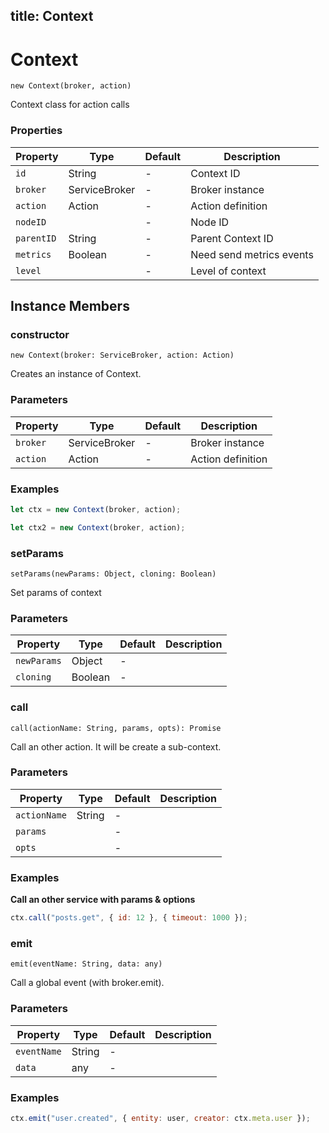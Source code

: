 title: Context
---



# Context




`new Context(broker, action)`

Context class for action calls




### Properties

| Property | Type | Default | Description |
| -------- | ---- | ------- | ----------- |
| `id` | String | - | Context ID |
| `broker` | ServiceBroker | - | Broker instance |
| `action` | Action | - | Action definition |
| `nodeID` |  | - | Node ID |
| `parentID` | String | - | Parent Context ID |
| `metrics` | Boolean | - | Need send metrics events |
| `level` |  | - | Level of context |





## Instance Members



### constructor



`new Context(broker: ServiceBroker, action: Action)`

Creates an instance of Context.


### Parameters

| Property | Type | Default | Description |
| -------- | ---- | ------- | ----------- |
| `broker` | ServiceBroker | - | Broker instance |
| `action` | Action | - | Action definition |






### Examples





```js
let ctx = new Context(broker, action);
```





```js
let ctx2 = new Context(broker, action);
```





### setParams



`setParams(newParams: Object, cloning: Boolean)`

Set params of context


### Parameters

| Property | Type | Default | Description |
| -------- | ---- | ------- | ----------- |
| `newParams` | Object | - |  |
| `cloning` | Boolean | - |  |








### call



`call(actionName: String, params, opts): Promise`

Call an other action. It will be create a sub-context.


### Parameters

| Property | Type | Default | Description |
| -------- | ---- | ------- | ----------- |
| `actionName` | String | - |  |
| `params` |  | - |  |
| `opts` |  | - |  |






### Examples




**Call an other service with params &amp; options**


```js
ctx.call("posts.get", { id: 12 }, { timeout: 1000 });
```





### emit



`emit(eventName: String, data: any)`

Call a global event (with broker.emit).


### Parameters

| Property | Type | Default | Description |
| -------- | ---- | ------- | ----------- |
| `eventName` | String | - |  |
| `data` | any | - |  |






### Examples





```js
ctx.emit("user.created", { entity: user, creator: ctx.meta.user });
```








